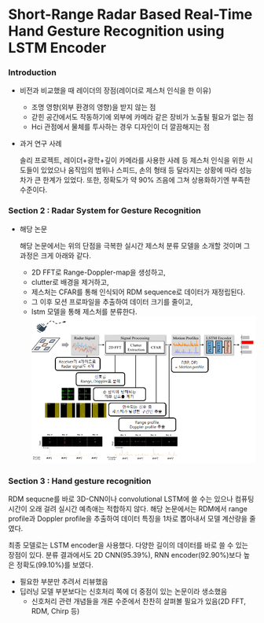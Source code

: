 # Short-Range Radar Based Real-Time Hand Gesture Recognition using LSTM Encoder 

### Introduction

- 비전과 비교했을 때 레이더의 장점(레이더로 제스처 인식을 한 이유)
  - 조명 영향(외부 환경의 영향)을 받지 않는 점
  - 갇힌 공간에서도 작동하기에 외부에 카메라 같은 장비가 노출될 필요가 없는 점
  - Hci 관점에서 물체를 투사하는 경우 디자인이 더 깔끔해지는 점
  
  
- 과거 연구 사례

    솔리 프로젝트, 레이더+광학+깊이 카메라를 사용한 사례 등 제스처 인식을 위한 시도들이 있었으나 
    움직임의 범위나 스피드, 손의 형태 등 달라지는 상황에 따라 성능 차가 큰 한계가 있었다.
    또한, 정확도가 약 90% 즈음에 그쳐 상용화하기엔 부족한 수준이다.

### Section 2 : Radar System for Gesture Recognition

- 해당 논문
    
    해당 논문에서는 위의 단점을 극복한 실시간 제스처 분류 모델을 소개할 것이며 그 과정은 크게 아래와 같다.
    
    - 2D FFT로 Range-Doppler-map을 생성하고, 
    - clutter로 배경을 제거하고, 
    - 제스처는 CFAR를 통해 인식되어 RDM sequence로 데이터가 재정립된다. 
    - 그 이후 모션 프로파일을 추출하여 데이터 크기를 줄이고,
    - lstm 모델을 통해 제스처를 분류한다.
![그림1](https://github.com/Imsoserious/Paper-Review/blob/master/Short-Range%20Radar%20Based%20Real-Time%20Hand%20Gesture%20Recognition%20using%20LSTM%20Encoder/img/radar_capture1.PNG)

### Section 3 : Hand gesture recognition

RDM sequcne를 바로 3D-CNN이나 convolutional LSTM에 쓸 수는 있으나 컴퓨팅 시간이 오래 걸려 실시간 예측애는 적합하지 않다. 
해당 논문에서는 RDM에서 range profile과 Doppler profile을 추출하여 데이터 특징을 1차로 뽑아내서 모델 계산량을 줄였다.

최종 모델로는 LSTM encoder을 사용했다. 다양한 길이의 데이터를 바로 쓸 수 있는 장점이 있다. 분류 결과에서도
2D CNN(95.39%), RNN encoder(92.90%)보다 높은 정확도(99.10%)를 보였다.
- 필요한 부분만 추려서 리뷰했음
- 딥러닝 모델 부분보다는 신호처리 쪽에 더 중점이 있는 논문이라 생소했음
  - 신호처리 관련 개념들을 개론 수준에서 찬찬히 살펴볼 필요가 있음(2D FFT, RDM, Chirp 등)
